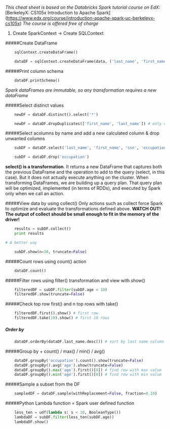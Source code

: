*This cheat sheet is based on the Databricks Spark tutorial course on EdX:*
[BerkeleyX: CS105x Introduction to Apache Spark] (https://www.edx.org/course/introduction-apache-spark-uc-berkeleyx-cs105x)
*The course is offered free of charge*

1. Create SparkContext -> Create SQLContext

#####Create DataFrame  

```python
	sqlContext.createDataFrame()  

	dataDF = sqlContext.createDataFrame(data, ('last_name', 'first_name', 'ssn', 'occupation', 'age'))`
````
#####Print column schema  
```python
	dataDF.printSchema()
````
*Spark dataFrames are immutable, so any transformation requires a new dataFrame*

#####Select distinct values  
```python
	newDF = dataDF.distinct().select('*')

	newDF = dataDF.dropDuplicates(['first_name', 'last_name']) # only check for distinct values in the defined cols
````
#####Select acolumns by name and add a new calculated column & drop unwanted columns
```python	
	subDF = dataDF.select('last_name', 'first_name', 'ssn', 'occupation', (dataDF.age - 1).alias('age'))

	subDF = dataDF.drop('occupation')
````

**select() is a transformation**. It returns a new DataFrame that captures both the previous DataFrame and the operation to add to the query (select, in this case). But it does not actually execute anything on the cluster. When transforming DataFrames, we are building up a query plan. That query plan will be optimized, implemented (in terms of RDDs), and executed by Spark only when we call an action.
	
#####View data by using collect()
Only actions such as collect force Spark to optimize and evaluate the transformations defined above.
**WATCH OUT! The output of collect should be small enough to fit in the memory of the driver!** 
```python
	results = subDF.collect()
	print results

# A better way  

	subDF.show(n=30, truncate=False)
````
#####Count rows using count() action
```python	
	dataDF.count()
````
#####Filter rows using filter() transformation and view with show()
```python
	filteredDF = subDF.filter(subDF.age < 10)
	filteredDF.show(truncate=False)
````
#####Check top row first() and n top rows with take()
```python
	filteredDF.first().show() # first row
	filteredDF.take(10).show() # first 10 rows
````
##### Order by 
```python
	dataDF.orderBy(dataDF.last_name.desc()) # sort by last name column in descending order
````
#####Group by + count() / max() / min() / avg()
```python
	dataDF.groupBy('occupation').count().show(truncate=False)
	dataDF.groupBy().avg('age').show(truncate=False)
	dataDF.groupBy().max('age').first()[0]) # find row with max value
	dataDF.groupBy().min('age').first()[0]) # find row with min value
````
#####Sample a subset from the DF
```python
	sampledDF = dataDF.sample(withReplacement=False, fraction=0.10)
````
#####Python Lambda function = Spark user defined function
```python
	less_ten = udf(lambda s: s < 10, BooleanType())
	lambdaDF = subDF.filter(less_ten(subDF.age))
	lambdaDF.show()	
````
